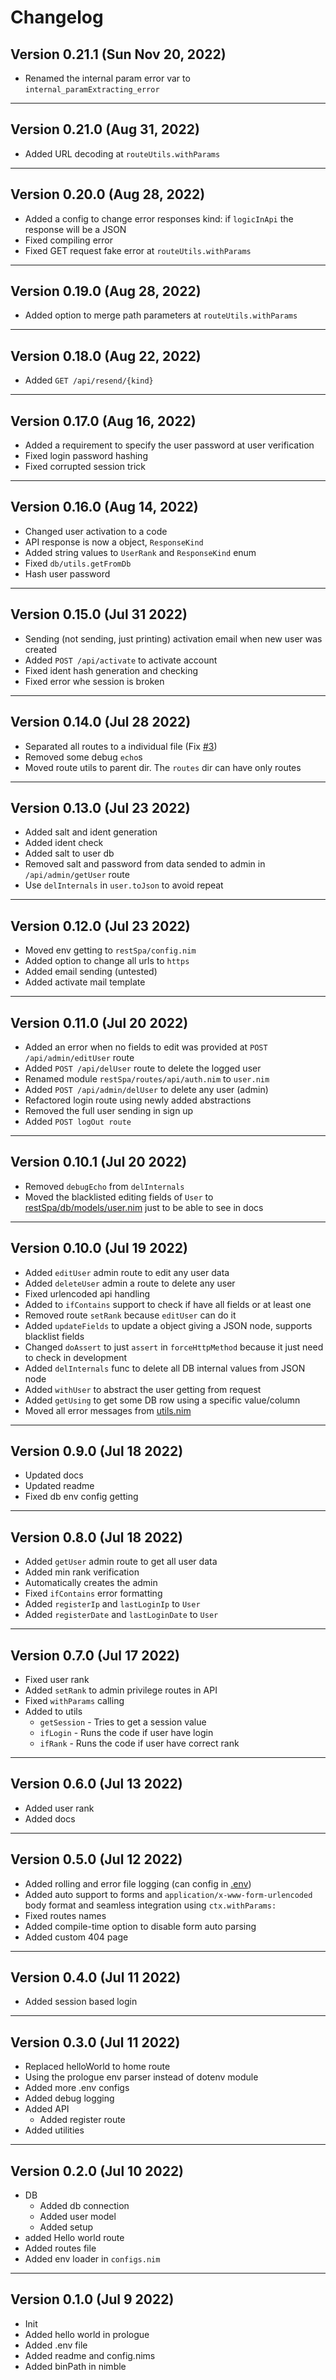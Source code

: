 # Changelog

## Version 0.21.1 (Sun Nov 20, 2022)

- Renamed the internal param error var to `internal_paramExtracting_error`

---

## Version 0.21.0 (Aug 31, 2022)

- Added URL decoding at `routeUtils.withParams`

---

## Version 0.20.0 (Aug 28, 2022)

- Added a config to change error responses kind: if `logicInApi` the response
  will be a JSON
- Fixed compiling error
- Fixed GET request fake error at `routeUtils.withParams`

---
## Version 0.19.0 (Aug 28, 2022)

- Added option to merge path parameters at `routeUtils.withParams`

---

## Version 0.18.0 (Aug 22, 2022)

- Added `GET /api/resend/{kind}`

---

## Version 0.17.0 (Aug 16, 2022)

- Added a requirement to specify the user password at user verification
- Fixed login password hashing
- Fixed corrupted session trick

---

## Version 0.16.0 (Aug 14, 2022)

- Changed user activation to a code
- API response is now a object, `ResponseKind`
- Added string values to `UserRank` and `ResponseKind` enum
- Fixed `db/utils.getFromDb`
- Hash user password

---

## Version 0.15.0 (Jul 31 2022)

- Sending (not sending, just printing) activation email when new user was created
- Added `POST /api/activate` to activate account
- Fixed ident hash generation and checking
- Fixed error whe session is broken

---

## Version 0.14.0 (Jul 28 2022)

- Separated all routes to a individual file (Fix [#3](https://github.com/thisago/restSpa/issues/3))
- Removed some debug `echo`s
- Moved route utils to parent dir. The `routes` dir can have only routes

---

## Version 0.13.0 (Jul 23 2022)

- Added salt and ident generation
- Added ident check
- Added salt to user db
- Removed salt and password from data sended to admin in `/api/admin/getUser` route
- Use `delInternals` in `user.toJson` to avoid repeat

---

## Version 0.12.0 (Jul 23 2022)

- Moved env getting to `restSpa/config.nim`
- Added option to change all urls to `https`
- Added email sending (untested)
- Added activate mail template

---

## Version 0.11.0 (Jul 20 2022)

- Added an error when no fields to edit was provided at `POST /api/admin/editUser` route
- Added `POST /api/delUser` route to delete the logged user
- Renamed module `restSpa/routes/api/auth.nim` to `user.nim`
- Added `POST /api/admin/delUser` to delete any user (admin)
- Refactored login route using newly added abstractions
- Removed the full user sending in sign up
- Added `POST logOut route`

---

## Version 0.10.1 (Jul 20 2022)

- Removed `debugEcho` from `delInternals`
- Moved the blacklisted editing fields of `User` to [restSpa/db/models/user.nim](src/restSpa/db/models/user.nim) just to be able to see in docs

---

## Version 0.10.0 (Jul 19 2022)

- Added `editUser` admin route to edit any user data
- Added `deleteUser` admin a route to delete any user
- Fixed urlencoded api handling
- Added to `ifContains` support to check if have all fields or at least one
- Removed route `setRank` because `editUser` can do it
- Added `updateFields` to update a object giving a JSON node, supports blacklist fields
- Changed `doAssert` to just `assert` in `forceHttpMethod` because it just need to check in development
- Added `delInternals` func to delete all DB internal values from JSON node
- Added `withUser` to abstract the user getting from request
- Added `getUsing` to get some DB row using a specific value/column
- Moved all error messages from [utils.nim](src/restSpa/routes/utils.nim)

---

## Version 0.9.0 (Jul 18 2022)

- Updated docs
- Updated readme
- Fixed db env config getting

---

## Version 0.8.0 (Jul 18 2022)

- Added `getUser` admin route to get all user data
- Added min rank verification
- Automatically creates the admin
- Fixed `ifContains` error formatting
- Added `registerIp` and `lastLoginIp` to `User`
- Added `registerDate` and `lastLoginDate` to `User`

---

## Version 0.7.0 (Jul 17 2022)

- Fixed user rank
- Added `setRank` to admin privilege routes in API
- Fixed `withParams` calling
- Added to utils
  - `getSession` - Tries to get a session value
  - `ifLogin` - Runs the code if user have login
  - `ifRank` - Runs the code if user have correct rank

---

## Version 0.6.0 (Jul 13 2022)

- Added user rank
- Added docs

---

## Version 0.5.0 (Jul 12 2022)

- Added rolling and error file logging (can config in [.env](.env))
- Added auto support to forms and `application/x-www-form-urlencoded` body format and seamless integration using `ctx.withParams:`
- Fixed routes names
- Added compile-time option to disable form auto parsing
- Added custom 404 page

---

## Version 0.4.0 (Jul 11 2022)

- Added session based login

---

## Version 0.3.0 (Jul 11 2022)

- Replaced helloWorld to home route
- Using the prologue env parser instead of dotenv module
- Added more .env configs
- Added debug logging
- Added API
  - Added register route
- Added utilities

---

## Version 0.2.0 (Jul 10 2022)

- DB
  - Added db connection
  - Added user model
  - Added setup
- added Hello world route
- Added routes file
- Added env loader in `configs.nim`

---

## Version 0.1.0 (Jul 9 2022)

- Init
- Added hello world in prologue
- Added .env file
- Added readme and config.nims
- Added binPath in nimble
